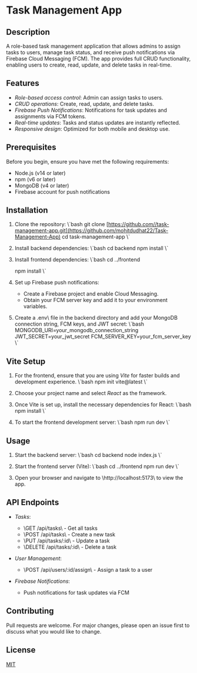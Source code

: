 # Task Management App

## Description
A role-based task management application that allows admins to assign tasks to users, manage task status, and receive push notifications via Firebase Cloud Messaging (FCM). The app provides full CRUD functionality, enabling users to create, read, update, and delete tasks in real-time.

## Features
- *Role-based access control*: Admin can assign tasks to users.
- *CRUD operations*: Create, read, update, and delete tasks.
- *Firebase Push Notifications*: Notifications for task updates and assignments via FCM tokens.
- *Real-time updates*: Tasks and status updates are instantly reflected.
- *Responsive design*: Optimized for both mobile and desktop use.

## Prerequisites
Before you begin, ensure you have met the following requirements:
- Node.js (v14 or later)
- npm (v6 or later)
- MongoDB (v4 or later)
- Firebase account for push notifications

## Installation

1. Clone the repository:
   \\\`bash
   git clone [https://github.com//task-management-app.git](https://github.com/mohitdudhat22/Task-Management-App)
   cd task-management-app
   \\\`

2. Install backend dependencies:
   \\\`bash
   cd backend
   npm install
   \\\`

3. Install frontend dependencies:
   \\\`bash
   cd ../frontend
   
   npm install
   \\\`

5. Set up Firebase push notifications:
   - Create a Firebase project and enable Cloud Messaging.
   - Obtain your FCM server key and add it to your environment variables.

6. Create a \.env\ file in the backend directory and add your MongoDB connection string, FCM keys, and JWT secret:
   \\\`bash
   MONGODB_URI=your_mongodb_connection_string
   JWT_SECRET=your_jwt_secret
   FCM_SERVER_KEY=your_fcm_server_key
   \\\`

## Vite Setup

1. For the frontend, ensure that you are using *Vite* for faster builds and development experience.
   \\\`bash
   npm init vite@latest
   \\\`

2. Choose your project name and select *React* as the framework.

3. Once Vite is set up, install the necessary dependencies for React:
   \\\`bash
   npm install
   \\\`

4. To start the frontend development server:
   \\\`bash
   npm run dev
   \\\`

## Usage

1. Start the backend server:
   \\\`bash
   cd backend
   node index.js
   \\\`

2. Start the frontend server (Vite):
   \\\`bash
   cd ../frontend
   npm run dev
   \\\`

3. Open your browser and navigate to \http://localhost:5173\ to view the app.

## API Endpoints

- *Tasks*:
  - \GET /api/tasks\ - Get all tasks
  - \POST /api/tasks\ - Create a new task
  - \PUT /api/tasks/:id\ - Update a task
  - \DELETE /api/tasks/:id\ - Delete a task

- *User Management*:
  - \POST /api/users/:id/assign\ - Assign a task to a user

- *Firebase Notifications*:
  - Push notifications for task updates via FCM

## Contributing
Pull requests are welcome. For major changes, please open an issue first to discuss what you would like to change.

## License
[MIT](https://choosealicense.com/licenses/mit/)
